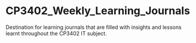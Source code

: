 # CP3402_Weekly_Learning_Journals
Destination for learning journals that are filled with insights and lessons learnt throughout the CP3402 IT subject.
